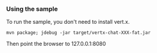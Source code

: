 ### Using the sample

To run the sample, you don't need to install vert.x.

```
mvn package; jdebug -jar target/vertx-chat-XXX-fat.jar
```

Then point the browser to 127.0.0.1:8080
